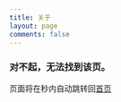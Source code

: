 ```yaml
---
title: 关于
layout: page
comments: false
---
```

### 对不起，无法找到该页。

页面将在<span id="jumpTo"></span>秒内自动跳转回[首页](https://xmaihh.github.io/)

<script type="text/javascript">
function countDown(secs, surl) {
    var jumpTo = document.getElementById('jumpTo');
    jumpTo.innerHTML = secs;
    if (--secs > 0) {
        setTimeout("countDown(" + secs + ",'" + surl + "')", 1000);
    } else {
        location.href = surl;
    }
}
</script>
<script type="text/javascript">countDown(7,'/');</script>